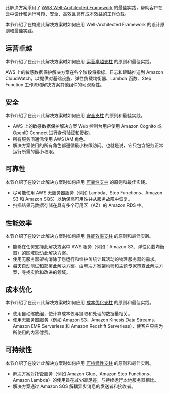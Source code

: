 此解决方案采用了 [AWS Well-Architected Framework][well-architected-framework] 的最佳实践，帮助客户在云中设计和运行可靠、安全、高效且具有成本效益的工作负载。

本节介绍了在构建此解决方案时如何应用 Well-Architected Framework 的设计原则和最佳实践。

## 运营卓越

本节介绍了在设计此解决方案时如何应用 [运营卓越支柱][operational-excellence-pillar] 的原则和最佳实践。

AWS 上的敏感数据保护解决方案在各个阶段将指标、日志和跟踪推送到 Amazon CloudWatch，以提供对基础设施、弹性负载均衡器、Lambda 函数、Step Function 工作流和解决方案其他组件的可观察性。

## 安全

本节介绍了在设计此解决方案时如何应用 [安全支柱][security-pillar] 的原则和最佳实践。

- AWS 上的敏感数据保护解决方案 Web 控制台用户使用 Amazon Cognito 或 OpenID Connect 进行身份验证和授权。
- 所有服务间通信使用 AWS IAM 角色。
- 解决方案使用的所有角色都遵循最小权限访问。也就是说，它只包含服务正常运行所需的最小权限。

## 可靠性

本节介绍了在设计此解决方案时如何应用 [可靠性支柱][reliability-pillar] 的原则和最佳实践。

- 尽可能使用 AWS 无服务器服务（例如 Lambda、Step Functions、Amazon S3 和 Amazon SQS）以确保高可用性并从服务故障中恢复。
- 扫描结果元数据存储在具有多个可用区（AZ）的 Amazon RDS 中。

## 性能效率

本节介绍了在设计此解决方案时如何应用 [性能效率支柱][performance-efficiency-pillar] 的原则和最佳实践。

- 能够在任何支持此解决方案中 AWS 服务（例如：Amazon S3、弹性负载均衡器）的区域启动此解决方案。
- 使用无服务器架构消除了您运行和维护传统计算活动的物理服务器的需求。
- 每天自动测试和部署此解决方案。由解决方案架构师和主题专家审查此解决方案，寻找实验和改进的领域。

## 成本优化

本节介绍了在设计此解决方案时如何应用 [成本优化支柱][cost-optimization-pillar] 的原则和最佳实践。

- 使用自动缩放组，使计算成本仅与摄取和处理的数据量相关。
- 使用无服务器服务（例如 Amazon S3、Amazon Kinesis Data Streams、Amazon EMR Serverless 和 Amazon Redshift Serverless），使客户只需为所使用的内容付费。

## 可持续性

本节介绍了在设计此解决方案时如何应用 [可持续性支柱][sustainability-pillar] 的原则和最佳实践。

- 解决方案对托管服务（例如 Amazon Glue、Amazon Step Functions、Amazon Lambda）的使用旨在减少碳足迹，与持续运行本地服务器相比。
- 解决方案通过 Amazon SQS 解耦异步消息的发送者和接收者。

[well-architected-framework]:https://aws.amazon.com/architecture/well-architected/?wa-lens-whitepapers.sort-by=item.additionalFields.sortDate&wa-lens-whitepapers.sort-order=desc&wa-guidance-whitepapers.sort-by=item.additionalFields.sortDate&wa-guidance-whitepapers.sort-order=desc
[operational-excellence-pillar]:https://docs.aws.amazon.com/wellarchitected/latest/operational-excellence-pillar/welcome.html
[security-pillar]:https://docs.aws.amazon.com/wellarchitected/latest/security-pillar/welcome.html
[reliability-pillar]:https://docs.aws.amazon.com/wellarchitected/latest/reliability-pillar/welcome.html
[performance-efficiency-pillar]:https://docs.aws.amazon.com/wellarchitected/latest/performance-efficiency-pillar/welcome.html
[cost-optimization-pillar]:https://docs.aws.amazon.com/wellarchitected/latest/cost-optimization-pillar/welcome.html
[sustainability-pillar]:https://docs.aws.amazon.com/wellarchitected/latest/sustainability-pillar/sustainability-pillar.html